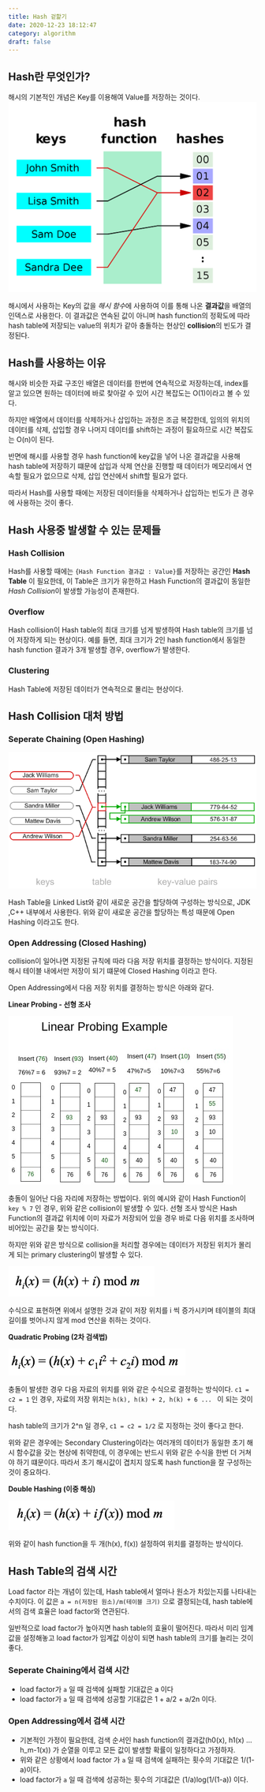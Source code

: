 ```yaml
---
title: Hash 겉핥기
date: 2020-12-23 18:12:47
category: algorithm
draft: false
---
```

## Hash란 무엇인가?
해시의 기본적인 개념은 Key를 이용해여 Value를 저장하는 것이다.
![](./images/2020-12-31-13-52-11.png)

해시에서 사용하는 Key의 값을 *해시 함수*에 사용하여 이를 통해 나온 **결과값**을 배열의 인덱스로 사용한다. 이 결과값은 연속된 값이 아니며 hash function의 정확도에 따라 hash table에 저장되는 value의 위치가 같아 충돌하는 현상인 **collision**의 빈도가 결정된다.

## Hash를 사용하는 이유
해시와 비슷한 자료 구조인 배열은 데이터를 한번에 연속적으로 저장하는데, index를 알고 있으면 원하는 데이터에 바로 찾아갈 수 있어 시간 복잡도는 O(1)이라고 볼 수 있다.

하지만 배열에서 데이터를 삭제하거나 삽입하는 과정은 조금 복잡한데, 임의의 위치의 데이터를 삭제, 삽입할 경우 나머지 데이터를 shift하는 과정이 필요하므로 시간 복잡도는 O(n)이 된다.

반면에 해시를 사용할 경우 hash function에 key값을 넣어 나온 결과값을 사용해 hash table에 저장하기 떄문에 삽입과 삭제 연산을 진행할 때 데이터가 메모리에서 연속할 필요가 없으므로 삭제, 삽입 연산에서 shift할 필요가 없다. 

따라서 Hash를 사용할 때에는 저장된 데이터들을 삭제하거나 삽입하는 빈도가 큰 경우에 사용하는 것이 좋다.

## Hash 사용중 발생할 수 있는 문제들

### Hash Collision
Hash를 사용할 때에는 `{Hash Function 결과값 : Value}`를 저장하는 공간인 **Hash Table** 이 필요한데, 이 Table은 크기가 유한하고 Hash Function의 결과값이 동일한 *Hash Collision*이 발생할 가능성이 존재한다.

### Overflow
Hash collision이 Hash table의 최대 크기를 넘게 발생하여 Hash table의 크기를 넘어 저장하게 되는 현상이다. 예를 들면, 최대 크기가 2인 hash function에서 동일한 hash function 결과가 3개 발생할 경우, overflow가 발생한다.

### Clustering
Hash Table에 저장된 데이터가 연속적으로 몰리는 현상이다.

## Hash Collision 대처 방법

### Seperate Chaining (Open Hashing)

![](./images/2021-01-03-07-20-04.png)

Hash Table을 Linked List와 같이 새로운 공간을 할당하여 구성하는 방식으로, JDK ,C++ 내부에서 사용한다. 위와 같이 새로운 공간을 할당하는 특성 때문에 Open Hashing 이라고도 한다.

### Open Addressing (Closed Hashing)

collision이 일어나면 지정된 규칙에 따라 다음 저장 위치를 결정하는 방식이다. 지정된 해시 테이블 내에서만 저장이 되기 떄문에 Closed Hashing 이라고 한다. 

Open Addressing에서 다음 저장 위치를 결정하는 방식은 아래와 같다.

**Linear Probing - 선형 조사**

![](./images/2021-01-03-08-38-40.png)

충돌이 일어난 다음 자리에 저장하는 방법이다. 위의 예시와 같이 Hash Function이 `key % 7` 인 경우, 위와 같은 collision이 발생할 수 있다. 선형 조사 방식은 Hash Function의 결과값 위치에 이미 자료가 저장되어 있을 경우 바로 다음 위치를 조사하며 비어있는 공간을 찾는 방식이다.

하지만 위와 같은 방식으로 collision을 처리할 경우에는 데이터가 저장된 위치가 몰리게 되는 primary clustering이 발생할 수 있다.

![](./images/2021-01-03-08-43-02.png)

수식으로 표현하면 위에서 설명한 것과 같이 저장 위치를 i 씩 증가시키며 테이블의 최대 길이를 벗어나지 않게 mod 연산을 취하는 것이다.

**Quadratic Probing (2차 검색법)**

![](./images/2021-01-03-08-45-33.png)

충돌이 발생한 경우 다음 자료의 위치를 위와 같은 수식으로 결정하는 방식이다. `c1 = c2 = 1` 인 경우, 자료의 저장 위치는 `h(k), h(k) + 2, h(k) + 6 ... ` 이 되는 것이다.

hash table의 크기가 2^n 일 경우, `c1 = c2 = 1/2` 로 지정하는 것이 좋다고 한다.

위와 같은 경우에는 Secondary Clustering이라는 여러개의 데이터가 동일한 초기 해시 함수값을 갖는 현상에 취약한데, 이 경우에는 반드시 위와 같은 수식을 한번 더 거쳐야 하기 떄문이다. 따라서 초기 해시값이 겹치지 않도록 hash function을 잘 구성하는 것이 중요하다. 

**Double Hashing (이중 해싱)**

![](./images/2021-01-03-08-51-44.png)

위와 같이 hash function을 두 개(h(x), f(x)) 설정하여 위치를 결정하는 방식이다.

## Hash Table의 검색 시간

Load factor 라는 개념이 있는데, Hash table에서 얼마나 원소가 차있는지를 나타내는 수치이다. 이 값은 `a = n(저장된 원소)/m(테이블 크기)` 으로 결정되는데, hash table에서의 검색 효율은 load factor와 연관된다.

일반적으로 load factor가 높아지면 hash table의 효율이 떨어진다. 따라서 미리 임계값을 설정해놓고 load factor가 임계값 이상이 되면 hash table의 크기를 늘리는 것이 좋다.

### Seperate Chaining에서 검색 시간

- load factor가 `a` 일 때 검색에 실패할 기대값은 a 이다
- load factor가 `a` 일 때 검색에 성공할 기대값은 1 + a/2 + a/2n 이다.

### Open Addressing에서 검색 시간

- 기본적인 가정이 필요한데, 검색 순서인 hash function의 결과값(h0(x), h1(x) ... h_m-1(x)) 가 순열을 이루고 모든 값이 발생할 확률이 일정하다고 가정하자.
- 위와 같은 상황에서 load factor 가 `a` 일 때 검색에 실패하는 횟수의 기대값은 1/(1-a)이다.
- load factor가 `a` 일 때 검색에 성공하는 횟수의 기대값은 (1/a)log(1/(1-a)) 이다.

